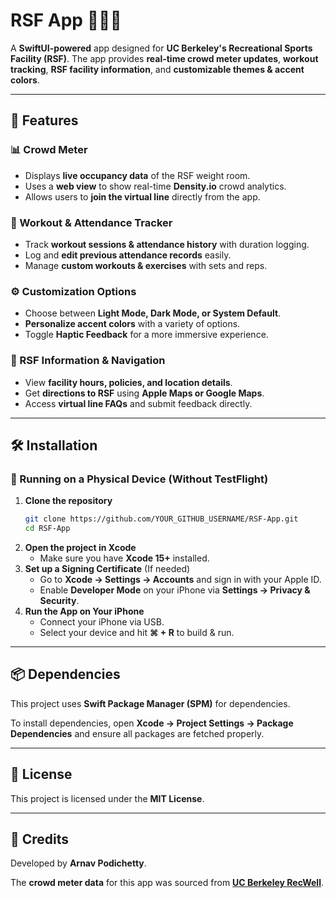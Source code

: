 # **RSF App** 🏋️‍♂️📲  

A **SwiftUI-powered** app designed for **UC Berkeley's Recreational Sports Facility (RSF)**. The app provides **real-time crowd meter updates**, **workout tracking**, **RSF facility information**, and **customizable themes & accent colors**.

---

## **🚀 Features**  

### **📊 Crowd Meter**  
- Displays **live occupancy data** of the RSF weight room.  
- Uses a **web view** to show real-time **Density.io** crowd analytics.  
- Allows users to **join the virtual line** directly from the app.  

### **📅 Workout & Attendance Tracker**  
- Track **workout sessions & attendance history** with duration logging.  
- Log and **edit previous attendance records** easily.  
- Manage **custom workouts & exercises** with sets and reps.  

### **⚙️ Customization Options**  
- Choose between **Light Mode, Dark Mode, or System Default**.  
- **Personalize accent colors** with a variety of options.  
- Toggle **Haptic Feedback** for a more immersive experience.  

### **📍 RSF Information & Navigation**  
- View **facility hours, policies, and location details**.  
- Get **directions to RSF** using **Apple Maps or Google Maps**.  
- Access **virtual line FAQs** and submit feedback directly.  

---

## **🛠 Installation**  

### **📲 Running on a Physical Device (Without TestFlight)**  
1. **Clone the repository**  
   ```sh
   git clone https://github.com/YOUR_GITHUB_USERNAME/RSF-App.git
   cd RSF-App
   ```
2. **Open the project in Xcode**  
   - Make sure you have **Xcode 15+** installed.  
3. **Set up a Signing Certificate** (If needed)  
   - Go to **Xcode → Settings → Accounts** and sign in with your Apple ID.  
   - Enable **Developer Mode** on your iPhone via **Settings → Privacy & Security**.  
4. **Run the App on Your iPhone**  
   - Connect your iPhone via USB.  
   - Select your device and hit **⌘ + R** to build & run.  

---

## **📦 Dependencies**  
This project uses **Swift Package Manager (SPM)** for dependencies.  

To install dependencies, open **Xcode → Project Settings → Package Dependencies** and ensure all packages are fetched properly.

---

## **📄 License**  
This project is licensed under the **MIT License**.  

---

## **📝 Credits**  

Developed by **Arnav Podichetty**.  

The **crowd meter data** for this app was sourced from **[UC Berkeley RecWell](https://recwell.berkeley.edu/facilities/recreational-sports-facility-rsf/rsf-weight-room-crowd-meter/)**.
